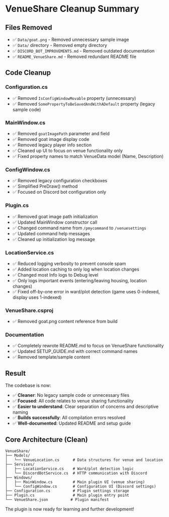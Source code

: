# VenueShare Cleanup Summary

## Files Removed
- ✅ `Data/goat.png` - Removed unnecessary sample image
- ✅ `Data/` directory - Removed empty directory
- ✅ `DISCORD_BOT_IMPROVEMENTS.md` - Removed outdated documentation
- ✅ `README_VenueShare.md` - Removed redundant README file

## Code Cleanup

### Configuration.cs
- ✅ Removed `IsConfigWindowMovable` property (unnecessary)
- ✅ Removed `SomePropertyToBeSavedAndWithADefault` property (legacy sample code)

### MainWindow.cs
- ✅ Removed `goatImagePath` parameter and field
- ✅ Removed goat image display code
- ✅ Removed legacy player info section
- ✅ Cleaned up UI to focus on venue functionality only
- ✅ Fixed property names to match VenueData model (Name, Description)

### ConfigWindow.cs
- ✅ Removed legacy configuration checkboxes
- ✅ Simplified PreDraw() method
- ✅ Focused on Discord bot configuration only

### Plugin.cs
- ✅ Removed goat image path initialization
- ✅ Updated MainWindow constructor call
- ✅ Changed command name from `/pmycommand` to `/venuesettings`
- ✅ Updated command help messages
- ✅ Cleaned up initialization log message

### LocationService.cs
- ✅ Reduced logging verbosity to prevent console spam
- ✅ Added location caching to only log when location changes
- ✅ Changed most Info logs to Debug level
- ✅ Only logs important events (entering/leaving housing, location changes)
- ✅ Fixed off-by-one error in ward/plot detection (game uses 0-indexed, display uses 1-indexed)

### VenueShare.csproj
- ✅ Removed goat.png content reference from build

### Documentation
- ✅ Completely rewrote README.md to focus on VenueShare functionality
- ✅ Updated SETUP_GUIDE.md with correct command names
- ✅ Removed template/sample content

## Result

The codebase is now:
- ✅ **Cleaner**: No legacy sample code or unnecessary files
- ✅ **Focused**: All code relates to venue sharing functionality
- ✅ **Easier to understand**: Clear separation of concerns and descriptive naming
- ✅ **Builds successfully**: All compilation errors resolved
- ✅ **Well-documented**: Updated README and setup guide

## Core Architecture (Clean)

```
VenueShare/
├── Models/
│   └── VenueLocation.cs      # Data structures for venue and location
├── Services/
│   ├── LocationService.cs    # Ward/plot detection logic
│   └── DiscordBotService.cs  # HTTP communication with Discord
├── Windows/
│   ├── MainWindow.cs         # Main plugin UI (venue sharing)
│   └── ConfigWindow.cs       # Configuration UI (Discord settings)
├── Configuration.cs          # Plugin settings storage
├── Plugin.cs                 # Main plugin entry point
└── VenueShare.json          # Plugin manifest
```

The plugin is now ready for learning and further development!
